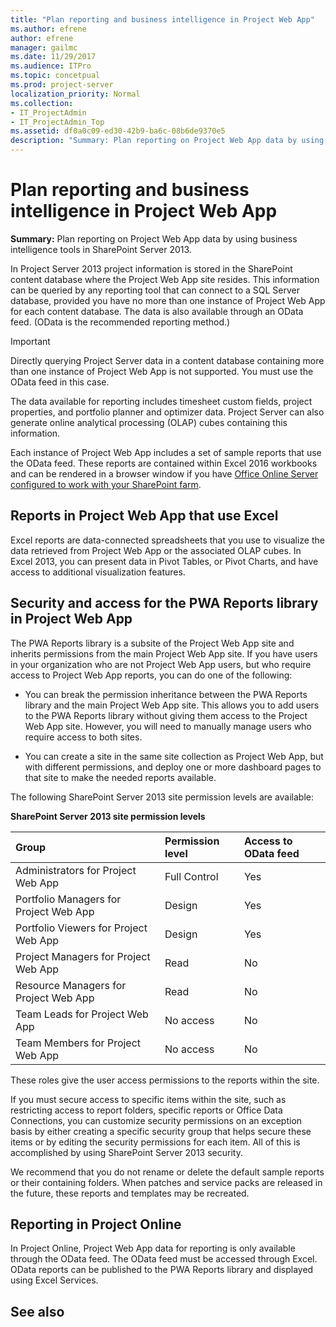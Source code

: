 ```yaml
---
title: "Plan reporting and business intelligence in Project Web App"
ms.author: efrene
author: efrene
manager: gailmc
ms.date: 11/29/2017
ms.audience: ITPro
ms.topic: concetpual
ms.prod: project-server
localization_priority: Normal
ms.collection:
- IT_ProjectAdmin
- IT_ProjectAdmin_Top
ms.assetid: df0a0c09-ed30-42b9-ba6c-08b6de9370e5
description: "Summary: Plan reporting on Project Web App data by using business intelligence tools in SharePoint Server 2013."
---
```


# Plan reporting and business intelligence in Project Web App
 
 **Summary:** Plan reporting on Project Web App data by using business intelligence tools in SharePoint Server 2013.
  
In Project Server 2013 project information is stored in the SharePoint content database where the Project Web App site resides. This information can be queried by any reporting tool that can connect to a SQL Server database, provided you have no more than one instance of Project Web App for each content database. The data is also available through an OData feed. (OData is the recommended reporting method.)
  
> [!IMPORTANT]
> Directly querying Project Server data in a content database containing more than one instance of Project Web App is not supported. You must use the OData feed in this case. 
  
The data available for reporting includes timesheet custom fields, project properties, and portfolio planner and optimizer data. Project Server can also generate online analytical processing (OLAP) cubes containing this information.
  
Each instance of Project Web App includes a set of sample reports that use the OData feed. These reports are contained within Excel 2016 workbooks and can be rendered in a browser window if you have [Office Online Server configured to work with your SharePoint farm](http://technet.microsoft.com/library/a5276781-133b-413c-beca-b851e17c2081%28Office.14%29.aspx).
  
## Reports in Project Web App that use Excel

Excel reports are data-connected spreadsheets that you use to visualize the data retrieved from Project Web App or the associated OLAP cubes. In Excel 2013, you can present data in Pivot Tables, or Pivot Charts, and have access to additional visualization features.
  
## Security and access for the PWA Reports library in Project Web App

The PWA Reports library is a subsite of the Project Web App site and inherits permissions from the main Project Web App site. If you have users in your organization who are not Project Web App users, but who require access to Project Web App reports, you can do one of the following:
  
- You can break the permission inheritance between the PWA Reports library and the main Project Web App site. This allows you to add users to the PWA Reports library without giving them access to the Project Web App site. However, you will need to manually manage users who require access to both sites.
    
- You can create a site in the same site collection as Project Web App, but with different permissions, and deploy one or more dashboard pages to that site to make the needed reports available.
    
The following SharePoint Server 2013 site permission levels are available:
  
**SharePoint Server 2013 site permission levels**

|**Group**|**Permission level**|**Access to OData feed**|
|:-----|:-----|:-----|
|Administrators for Project Web App  <br/> |Full Control  <br/> |Yes  <br/> |
|Portfolio Managers for Project Web App  <br/> |Design  <br/> |Yes  <br/> |
|Portfolio Viewers for Project Web App  <br/> |Design  <br/> |Yes  <br/> |
|Project Managers for Project Web App  <br/> |Read  <br/> |No  <br/> |
|Resource Managers for Project Web App  <br/> |Read  <br/> |No  <br/> |
|Team Leads for Project Web App  <br/> |No access  <br/> |No  <br/> |
|Team Members for Project Web App  <br/> |No access  <br/> |No  <br/> |
   
These roles give the user access permissions to the reports within the site.
  
If you must secure access to specific items within the site, such as restricting access to report folders, specific reports or Office Data Connections, you can customize security permissions on an exception basis by either creating a specific security group that helps secure these items or by editing the security permissions for each item. All of this is accomplished by using SharePoint Server 2013 security.
  
We recommend that you do not rename or delete the default sample reports or their containing folders. When patches and service packs are released in the future, these reports and templates may be recreated.
  
## Reporting in Project Online

In Project Online, Project Web App data for reporting is only available through the OData feed. The OData feed must be accessed through Excel. OData reports can be published to the PWA Reports library and displayed using Excel Services.
  
## See also

#### 




